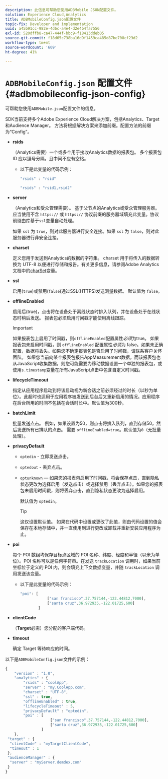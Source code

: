 ```yaml
---
description: 此信息可帮助您使用ADBMobile JSON配置文件。
solution: Experience Cloud,Analytics
title: ADBMobileConfig.json配置文件
topic-fix: Developer and implementation
uuid: a45b91cc-982e-4d6c-a4e4-d2e4b4fa7556
exl-id: 520dffb8-ca47-444f-bbc9-f18413ddeb05
source-git-commit: f18d65c738ba16d9f1459ca485d87be708cf23d2
workflow-type: tm+mt
source-wordcount: '609'
ht-degree: 41%

---
```


# `ADBMobileConfig.json` 配置文件 {#adbmobileconfig-json-config}

可帮助您使用`ADBMobile.json`配置文件的信息。

SDK当前支持多个Adobe Experience Cloud解决方案，包括Analytics、Target和Audience Manager。 方法将根据解决方案来添加前缀。配置方法的前缀为“Config”。

* **rsids**

   （Analytics需要）一个或多个用于接收Analytics数据的报表包。 多个报表包 ID 应以逗号分隔，且中间不应有空格。

   * 以下是此变量的代码示例：

      ```js
      "rsids" : "rsid"
      ```

      ```js
      "rsids" : "rsid1,rsid2"
      ```

* **server**

   （Analytics和受众管理需要）。 基于父节点的Analytics或受众管理服务器。 应当使用不含 `https://` 或 `https://` 协议前缀的服务器域填充此变量。协议前缀由库基于`ssl`变量自动处理。

   如果 `ssl` 为 `true`，则对此服务器进行安全连接。如果 `ssl` 为 `false`，则对此服务器进行非安全连接。

* **charset**

   定义您用于发送到Analytics的数据的字符集。 charset 用于将传入的数据转换为 UTF-8 以便进行存储和报告。有关更多信息，请参阅Adobe Analytics文档中的[charSet](https://experienceleague.adobe.com/docs/analytics/implementation/vars/config-vars/charset.html)变量。

* **ssl**

   启用(`true`)或禁用(`false`)通过SSL(HTTPS)发送测量数据。 默认值为 `false`。

* **offlineEnabled**

   启用后(true)，点击将在设备处于离线状态时排入队列，并在设备处于在线状态时稍后发送。 报表包必须启用时间戳才能使用离线跟踪。

   >[!IMPORTANT]
   >
   >如果报表包上启用了时间戳，则`offlineEnabled`配置属性&#x200B;*必须*&#x200B;为true。 如果报表包未启用时间戳，则 `offlineEnabled` 配置属性&#x200B;*必须*&#x200B;为 false。如果未正确配置，数据将丢失。如果您不确定报表包是否启用了时间戳，请联系客户关怀团队。 如果您当前向某个报表包报告AppMeasurement数据，而该报表包也从JavaScript收集数据，则您可能需要为移动数据设置一个单独的报表包，或使用`s.timestamp`变量在所有JavaScript点击中包含自定义时间戳。

* **lifecycleTimeout**

   指定从应用程序启动到将该启动视为新会话之前必须经过的时长（以秒为单位）。此超时也适用于应用程序被发送到后台后又重新启用的情况。应用程序在后台所用的时间不包括在会话时长中。默认值为300秒。

* **batchLimit**

   批量发送点击。 例如，如果设置为50，则点击将排入队列，直到存储50，然后发送所有已排队的点击。 需要 `offlineEnabled=true`。默认值为`0`（无批量处理）。

* **privacyDefault**

   * `optedin` - 立即发送点击。
   * `optedout` - 丢弃点击。
   * `optunknown`  — 如果您的报表包启用了时间戳，将会保存点击，直到隐私状态更改为选择启用（发送点击）或选择禁用（丢弃点击）。如果您的报表包未启用时间戳，则将丢弃点击，直到隐私状态更改为选择启用。

      默认值为 `optedin`。

      >[!TIP]
      >
      >这仅设置默认值。 如果在代码中设置或更改了此值，则由代码设置的值会保存在本地存储中，并一直使用到进行更改或卸载并重新安装应用程序为止。

* **poi**

   每个 POI 数组均保存目标点区域的 POI 名称、纬度、经度和半径（以米为单位）。POI 名称可以是任何字符串。在发送 `trackLocation` 调用时，如果当前坐标位于定义的 POI 内，则会填充上下文数据变量，并随 `trackLocation` 调用发送该变量。

   * 以下是此变量的代码示例：

      ```js
      "poi": [
                  ["san francisco",37.757144,-122.44812,7000], 
                  ["santa cruz",36.972935,-122.01725,600] 
              ]
      ```

* **clientCode**

   （**Target**&#x200B;必需）您分配的客户端代码。

* **timeout**

   确定 Target 等待响应的时间。

以下是`ADBMobileConfig.json`文件的示例：

```js
{ 
    "version" : "1.0", 
    "analytics" : { 
        "rsids" : "coolApp", 
        "server" : "my.CoolApp.com", 
        "charset" : "UTF-8", 
        "ssl" : true, 
        "offlineEnabled" : true, 
        "lifecycleTimeout" : 5, 
        "privacyDefault" : "optedin", 
        "poi" : [ 
                    ["san francisco",37.757144,-122.44812,7000], 
                    ["santa cruz",36.972935,-122.01725,600] 
                ] 
    }, 
 "target" : { 
  "clientCode" : "myTargetClientCode", 
  "timeout" : 1 
 }, 
 "audienceManager" : { 
  "server" : "myServer.demdex.com" 
 } 
}
```
